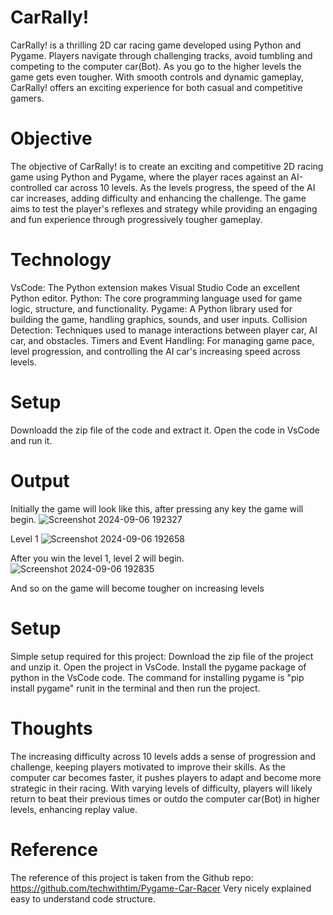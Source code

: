 # CarRally!

CarRally! is a thrilling 2D car racing game developed using Python and Pygame. Players navigate through challenging tracks, avoid tumbling and competing to the computer car(Bot). As you go to the higher levels the game gets even tougher. With smooth controls and dynamic gameplay, CarRally! offers an exciting experience for both casual and competitive gamers.

# Objective

The objective of CarRally! is to create an exciting and competitive 2D racing game using Python and Pygame, where the player races against an AI-controlled car across 10 levels. 
As the levels progress, the speed of the AI car increases, adding difficulty and enhancing the challenge. 
The game aims to test the player's reflexes and strategy while providing an engaging and fun experience through progressively tougher gameplay.

# Technology

VsCode: The Python extension makes Visual Studio Code an excellent Python editor.
Python: The core programming language used for game logic, structure, and functionality.
Pygame: A Python library used for building the game, handling graphics, sounds, and user inputs.
Collision Detection: Techniques used to manage interactions between player car, AI car, and obstacles.
Timers and Event Handling: For managing game pace, level progression, and controlling the AI car's increasing speed across levels.

# Setup

Downloadd the zip file of the code and extract it.
Open the code in VsCode and run it.

# Output

Initially the game will look like this, after pressing any key the game will begin.
![Screenshot 2024-09-06 192327](https://github.com/user-attachments/assets/a3319acf-2362-45e5-a0af-2421da183564)

Level 1
![Screenshot 2024-09-06 192658](https://github.com/user-attachments/assets/b0f5d68d-819c-43a5-b8eb-e4c478b7a276)

After you win the level 1, level 2 will begin.
![Screenshot 2024-09-06 192835](https://github.com/user-attachments/assets/75133be8-5c5d-41e7-9657-079c965b6364)

And so on the game will become tougher on increasing levels

# Setup

Simple setup required for this project:
Download the zip file of the project and unzip it.
Open the project in VsCode.
Install the pygame package of python in the VsCode code.
The command for installing pygame is "pip install pygame" runit in the terminal and then run the project.

# Thoughts

The increasing difficulty across 10 levels adds a sense of progression and challenge, keeping players motivated to improve their skills. As the computer car becomes faster, it pushes players to adapt and become more strategic in their racing. With varying levels of difficulty, players will likely return to beat their previous times or outdo the computer car(Bot) in higher levels, enhancing replay value.

# Reference

The reference of this project is taken from the Github repo: https://github.com/techwithtim/Pygame-Car-Racer
Very nicely explained easy to understand code structure.





